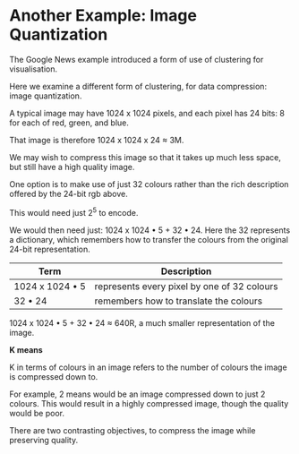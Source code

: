 # Another Example: Image Quantization

The Google News example introduced a form of use of clustering for visualisation.

Here we examine a different form of clustering, for data compression: image quantization.

A typical image may have 1024 x 1024 pixels, and each pixel has 24 bits: 8 for each of red, green, and blue.

That image is therefore 1024 x 1024 x 24 ≈ 3M.

We may wish to compress this image so that it takes up much less space, but still have a high quality image.

One option is to make use of just 32 colours rather than the rich description offered by the 24-bit rgb above.

This would need just 2<sup>5</sup> to encode.

We would then need just: 1024 x 1024 • 5 + 32 • 24. Here the 32 represents a dictionary, which remembers how to transfer the colours from the original 24-bit representation.

| Term            | Description                                 |
| --------------- | ------------------------------------------- |
| 1024 x 1024 • 5 | represents every pixel by one of 32 colours |
| 32 • 24         | remembers how to translate the colours      |

1024 x 1024 • 5 + 32 • 24 ≈ 640R, a much smaller representation of the image.

**K means**

K in terms of colours in an image refers to the number of colours the image is compressed down to.

For example, 2 means would be an image compressed down to just 2 colours. This would result in a highly compressed image, though the quality would be poor.

There are two contrasting objectives, to compress the image while preserving quality.
